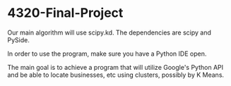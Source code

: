 # 4320-Final-Project

Our main algorithm will use scipy.kd. The dependencies are scipy and PySide. 

In order to use the program, make sure you have a Python IDE open.

The main goal is to achieve a program that will utilize Google's Python API and be able to locate businesses, etc using clusters, possibly by K Means.
